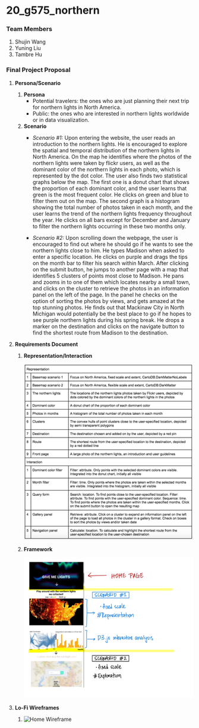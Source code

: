 # 20_g575_northern

### Team Members
1. Shujin Wang
2. Yuning Liu
3. Tambre Hu

### Final Project Proposal
1. **Persona/Scenario**
    1. **Persona**
        * Potential travelers: the ones who are just planning their next trip for northern lights  in North America.
        * Public: the ones who are interested in northern lights worldwide or in data visualization.
    2. **Scenario**
        * _Scenario #1:_ Upon entering the website, the user reads an introduction to the northern lights. He is encouraged to explore the spatial and temporal distribution of the northern lights in North America. On the map he identifies where the photos of the northern lights were taken by flickr users, as well as the dominant color of the northern lights in each photo, which is represented by the dot color. The user also finds two statistical graphs below the map. The first one is a donut chart that shows the proportion of each dominant color, and the user learns that green is the most frequent color. He clicks on green and blue to filter them out on the map. The second graph is a histogram showing the total number of photos taken in each month, and the user learns the trend of the northern lights frequency throughout the year. He clicks on all bars except for December and January to filter the northern lights occurring in these two months only.

        * _Scenario #2:_ Upon scrolling down the webpage, the user is encouraged to find out where he should go if he wants to see the northern lights close to him. He types Madison when asked to enter a specific location. He clicks on purple and drags the tips on the month bar to filter his search within March. After clicking on the submit button, he jumps to another page with a map that identifies 5 clusters of points most close to Madison. He pans and zooms in to one of them which locates nearby a small town, and clicks on the cluster to retrieve the photos in an information panel on the left of the page. In the panel he checks on the option of sorting the photos by views, and gets amazed at the top stunning photos. He finds out that Mackinaw City in North Michigan would potentially be the best place to go if he hopes to see purple northern lights during his spring break. He drops a marker on the destination and clicks on the navigate button to find the shortest route from Madison to the destination.

2. **Requirements Document**

    1. **Representation/Interaction**

       ![Image of Representation](img/proposal_representation_table.png?raw=true "Representation Table")


    2. **Framework**

        ![Image of Framework](img/proposal_framework.jpg?raw=true "Framework")


3. **Lo-Fi Wireframes**

    1. ![Home Wireframe](img/...)
